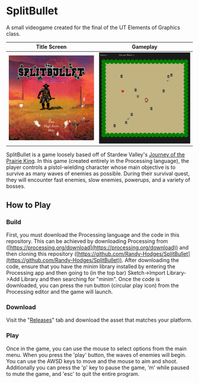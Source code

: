 # SplitBullet
A small videogame created for the final of the UT Elements of Graphics class.

Title Screen             |  Gameplay
:-------------------------:|:-------------------------:
![Title Screen](data/media/screenshots/full/title_screen.png)  |  ![Gameplay](data/media/screenshots/full/gameplay_r7.png)

SplitBullet is a game loosely based off of Stardew Valley's [Journey of the Prairie King](https://stardewvalleywiki.com/Journey_of_the_Prairie_King). In this game (created entirely in the Processing language), the player controls a pistol-wielding character whose main objective is to survive as many waves of enemies as possible. During their survival quest, they will encounter fast enemies, slow enemies, powerups, and a variety of bosses. 

## How to Play
### Build
First, you must download the Processing language and the code in this repository. This can be achieved by downloading Processing from ([https://processing.org/download](https://processing.org/download)) and then cloning this repository ([https://github.com/Randy-Hodges/SplitBullet](https://github.com/Randy-Hodges/SplitBullet)). After downloading the code, ensure that you have the minim library installed by entering the Processing app and then going to (in the top bar) Sketch->Import Library->Add Library and then searching for "minim". Once the code is downloaded, you can press the run button (circular play icon) from the Processing editor and the game will launch.

### Download
Visit the "[Releases](https://github.com/Randy-Hodges/SplitBullet/releases)" tab and download the asset that matches your platform.

### Play
Once in the game, you can use the mouse to select options from the main menu. When you press the 'play' button, the waves of enemies will begin. You can use the AWSD keys to move and the mouse to aim and shoot. Additionally you can press the 'p' key to pause the game, 'm' while paused to mute the game, and 'esc' to quit the entire program.
